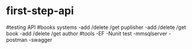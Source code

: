 # first-step-api
#testing API 
#books systems
-add /delete /get puplisher
-add /delete /get book
-add /delete /get author
#tools 
-EF
-Nunit test
-mmsqlserver
-postman
-swagger
